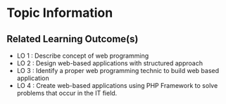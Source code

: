 # Topic Information
## Related Learning Outcome(s)

- LO 1 : Describe concept of web programming
- LO 2 : Design web-based applications with structured approach
- LO 3 : Identify a proper web programming technic to build web based application
- LO 4 : Create web-based applications using PHP Framework to solve problems that occur in the IT field.
